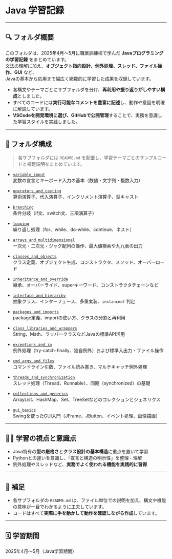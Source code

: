 # Java 学習記録

---

## 🔍 フォルダ概要

このフォルダは、2025年4月〜5月に職業訓練校で学んだ **Javaプログラミングの学習記録** をまとめています。  
文法の理解に加え、**オブジェクト指向設計、例外処理、スレッド、ファイル操作、GUI** など、  
Javaの基本から応用まで幅広く網羅的に学習した成果を収録しています。

- 各構文やテーマごとにサブフォルダを分け、**再利用や振り返りがしやすい構成**としました。  
- すべてのコードには**実行可能なコメントを豊富に記述**し、動作や意図を明確に解説しています。  
- **VSCodeを開発環境に選び、GitHubで公開管理**することで、実務を意識した学習スタイルを実践しました。

---

## 📁 フォルダ構成

> 各サブフォルダには `README.md` を配置し、学習テーマごとのサンプルコードと補足説明をまとめています。

- [`variable_input`](./variable_input)  
  変数の宣言とキーボード入力の基本（数値・文字列・複数入力）

- [`operators_and_casting`](./operators_and_casting)  
  算術演算子、代入演算子、インクリメント演算子、型キャスト

- [`branching`](./branching)  
  条件分岐（if文、switch文、三項演算子）

- [`looping`](./looping)  
  繰り返し処理（for、while、do-while、continue、ネスト）

- [`arrays_and_multidimensional`](./arrays_and_multidimensional)  
  一次元・二次元・ジャグ配列の操作、最大値検索や九九表の出力

- [`classes_and_objects`](./classes_and_objects)  
  クラス定義、オブジェクト生成、コンストラクタ、メソッド、オーバーロード

- [`inheritance_and_override`](./inheritance_and_override)  
  継承、オーバーライド、superキーワード、コンストラクタチェーンなど

- [`interface_and_hierarchy`](./interface_and_hierarchy)  
  抽象クラス、インターフェース、多重実装、`instanceof` 判定

- [`packages_and_imports`](./packages_and_imports)  
  package定義、importの使い方、クラスの分割と再利用

- [`class_libraries_and_wrappers`](./class_libraries_and_wrappers)  
  String、Math、ラッパークラスなどJavaの標準API活用

- [`exceptions_and_io`](./exceptions_and_io)  
  例外処理（try-catch-finally、独自例外）および標準入出力・ファイル操作

- [`cmd_args_and_files`](./cmd_args_and_files)  
  コマンドライン引数、ファイル読み書き、マルチキャッチ例外処理

- [`threads_and_synchronization`](./threads_and_synchronization)  
  スレッド処理（Thread、Runnable）、同期（synchronized）の基礎

- [`collections_and_generics`](./collections_and_generics)  
  ArrayList、HashMap、Set、TreeSetなどのコレクションとジェネリクス

- [`gui_basics`](./gui_basics)  
  Swingを使ったGUI入門（JFrame、JButton、イベント処理、画像描画）

---

## 🧑‍💻 学習の視点と意識点

- Java特有の**型の厳格さ**と**クラス設計の基本構造**に重点を置いて学習  
- Pythonとの違いを意識し、「宣言と構造の明示性」を整理・理解  
- 例外処理やスレッドなど、**実務でよく使われる機能を実践的に習得**

---

## 📌 補足

- 各サブフォルダの `README.md` は、ファイル単位での説明を加え、構文や機能の意味が一目でわかるように工夫しています。  
- コードはすべて**実際に手を動かして動作を確認しながら作成**しています。

---

## 🗓️ 学習期間

2025年4月〜5月（Java学習期間）